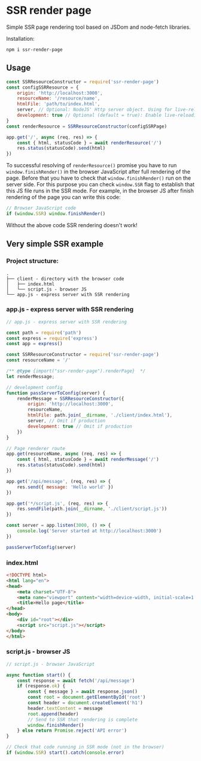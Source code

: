 # SSR render page

Simple SSR page rendering tool based on JSDom and node-fetch libraries.

Installation:

`npm i ssr-render-page`

## Usage

```js
const SSRResourceConstructor = require('ssr-render-page')
const configSSRResource = { 
    origin: 'http://localhost:3000', 
    resourceName: '/resource/name', 
    htmlFile: 'path/to/index.html',
    server, // Optional: NodeJS' Http server object. Using for live-reloading if development flag is true
    development: true // Optional (default = true): Enable live-reloading of your SSR page
}
const renderResource = SSRResourceConstructor(configSSRPage)

app.get('/', async (req, res) => {
    const { html, statusCode } = await renderResource('/')
    res.status(statusCode).send(html)
})
```

To successful resolving of `renderResource()` promise you have to run `window.finishRender()` in the browser JavaScript after full rendering of the page. Before that you have to check that `window.finishRender()` run on the server side. For this purpose you can check `window.SSR` flag to establish that this JS file runs in the SSR mode. For example, in the browser JS after finish rendering of the page you can write this code:

```js
// Browser JavaScript code
if (window.SSR) window.finishRender()
```

Without the above code SSR rendering doesn't work!

## Very simple SSR example

### Project structure:

```
.
├── client - directory with the browser code
│   ├── index.html
│   └── script.js - browser JS
└── app.js - express server with SSR rendering

```

### app.js - express server with SSR rendering

```js
// app.js - express server with SSR rendering

const path = require('path')
const express = require('express')
const app = express()

const SSRResourceConstructor = require('ssr-render-page')
const resourceName = '/'

/** @type {import("ssr-render-page").renderPage}  */
let renderMessage;

// development config
function passServerToConfig(server) {
    renderMessage = SSRResourceConstructor({ 
        origin: 'http://localhost:3000', 
        resourceName, 
        htmlFile: path.join(__dirname, './client/index.html'),
        server, // Omit if production
        development: true // Omit if production
    })
}

// Page renderer route
app.get(resourceName, async (req, res) => {
    const { html, statusCode } = await renderMessage('/')
    res.status(statusCode).send(html)
})

app.get('/api/message', (req, res) => {
    res.send({ message: 'Hello world' })
})

app.get('*/script.js', (req, res) => {
    res.sendFile(path.join(__dirname, './client/script.js'))
})

const server = app.listen(3000, () => {
    console.log('Server started at http://localhost:3000')
})

passServerToConfig(server)
```

### index.html

```html
<!DOCTYPE html>
<html lang="en">
<head>
    <meta charset="UTF-8">
    <meta name="viewport" content="width=device-width, initial-scale=1.0">
    <title>Hello page</title>
</head>
<body>
    <div id="root"></div>
    <script src="script.js"></script>
</body>
</html>
```

### script.js - browser JS

```js
// script.js - browser JavaScript

async function start() {
    const response = await fetch('/api/message')
    if (response.ok) {
        const { message } = await response.json()
        const root = document.getElementById('root')
        const header = document.createElement('h1')
        header.textContent = message
        root.append(header)
        // Send to SSR that rendering is complete
        window.finishRender()
    } else return Promise.reject('API error')
}

// Check that code running in SSR mode (not in the browser)
if (window.SSR) start().catch(console.error)
```